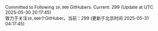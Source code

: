 Committed to Following `10,000` GitHubers. Current: <!-- FOLLOWING_COUNT -->299<!-- FOLLOWING_COUNT --> (Update at UTC <!-- LAST_UPDATED -->2025-05-30 20:17:45<!-- LAST_UPDATED -->)<br>
致力于关注`10,000`个GitHuber。当前：<!-- FOLLOWING_COUNT -->299<!-- FOLLOWING_COUNT --> (更新于北京时间 <!-- LAST_UPDATED_CST -->2025-05-31 04:17:45<!-- LAST_UPDATED_CST -->)
